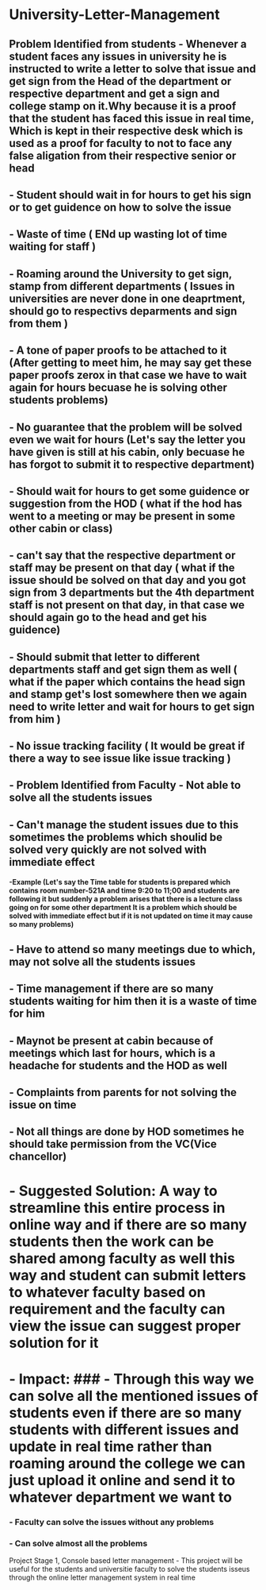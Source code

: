 # University-Letter-Management

## Problem Identified from students - Whenever a student faces any issues in university he is instructed to write a letter to solve that issue and get sign from the Head of the department or respective department and get a sign and college stamp on it.Why because it is a proof that the student has faced this issue in real time, Which is kept in their respective desk which is used as a proof for faculty to not to face any false aligation from their respective senior or head
## - Student should wait in for hours to get his sign or to get guidence on how to solve the issue
## - Waste of time ( ENd up wasting lot of time waiting for staff )
## - Roaming around the University to get sign, stamp from different departments ( Issues in universities are never done in one deaprtment, should go to respectivs deparments and sign from them )
## - A tone of paper proofs to be attached to it (After getting to meet him, he may say get these paper proofs zerox in that case we have to wait again for hours becuase he is solving other students problems)
## - No guarantee that the problem will be solved even we wait for hours (Let's say the letter you have given is still at his cabin, only becuase he has forgot to submit it to respective department)
## - Should wait for hours to get some guidence or suggestion from the HOD ( what if the hod has went to a meeting or may be present in some other cabin or class)
## - can't say that the respective department or staff may be present on that day ( what if the issue should be solved on that day and you got sign from 3 departments but the 4th department staff is not present on that day, in that case we should again go to the head and get his guidence)
## - Should submit that letter to different departments staff and get sign them as well ( what if the paper which contains the head sign and stamp get's lost somewhere then we again need to write letter and wait for hours to get sign from him )
## - No issue tracking facility ( It would be great if there a way to see issue like issue tracking )

## - Problem Identified from Faculty - Not able to solve all the students issues
## - Can't manage the student issues due to this sometimes the problems which shoulid be solved very quickly are not solved with immediate effect
#### -Example (Let's say the Time table for students is prepared which contains room number-521A and time 9:20 to 11;00 and students are following it but suddenly a problem arises that there is a lecture class going on for some other department It is a problem which should be solved with immediate effect but if it is not updated on time it may cause so many problems)
## - Have to attend so many meetings due to which, may not solve all the students issues
## - Time management if there are so many students waiting for him then it is a waste of time for him
## - Maynot be present at cabin because of meetings which last for hours, which is a headache for students and the HOD as well
## - Complaints from parents for not solving the issue on time
## - Not all things are done by HOD sometimes he should take permission from the VC(Vice chancellor)




# - Suggested Solution: A way to streamline this entire process in online way and if there are so many students then the work can be shared among faculty as well this way and student can submit letters to whatever faculty based on requirement and the faculty can view the issue can suggest proper solution for it




# - Impact: ### - Through this way we can solve all the mentioned issues of students even if there are so many students with different issues and update in real time rather than roaming around the college we can just upload it online and send it to whatever department we want to
### - Faculty can solve the issues without any problems
### - Can solve almost all the problems


Project Stage 1, Console based letter management - This project will be useful for the students and universitie faculty to solve the students isseus through the online letter management system in real time
